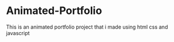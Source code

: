 # Animated-Portfolio
This is an animated portfolio project that i made using html css and javascript
